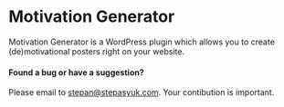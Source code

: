 Motivation Generator
====================

Motivation Generator is a WordPress plugin which allows you to create (de)motivational posters right on your website.


#### Found a bug or have a suggestion?

Please email to stepan@stepasyuk.com. Your contibution is important.